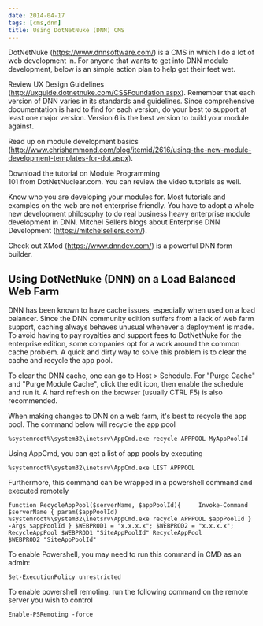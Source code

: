 ```yaml
---
date: 2014-04-17
tags: [cms,dnn]
title: Using DotNetNuke (DNN) CMS
---
```


DotNetNuke (https://www.dnnsoftware.com/) is a CMS in which I do a lot of web development in. For anyone that wants to get into DNN module development, below is an simple action plan to help get their feet wet.

Review UX Design Guidelines (http://uxguide.dotnetnuke.com/CSSFoundation.aspx). Remember that each version of DNN varies in its standards and guidelines. Since comprehensive documentation is hard to find for each version, do your best to support at least one major version. Version 6 is the best version to build your module against.

Read up on module development basics (http://www.chrishammond.com/blog/itemid/2616/using-the-new-module-development-templates-for-dot.aspx).

Download the tutorial on Module Programming 101 from DotNetNuclear.com. You can review the video tutorials as well.

Know who you are developing your modules for. Most tutorials and examples on the web are not enterprise friendly. You have to adopt a whole new development philosophy to do real business heavy enterprise module development in DNN. Mitchel Sellers blogs about Enterprise DNN Development (https://mitchelsellers.com/).

Check out XMod (https://www.dnndev.com/) is a powerful DNN form builder.

## Using DotNetNuke (DNN) on a Load Balanced Web Farm


DNN has been known to have cache issues, especially when used on a load balancer. Since the DNN community edition suffers from a lack of web farm support, caching always behaves unusual whenever a deployment is made. To avoid having to pay royalties and support fees to DotNetNuke for the enterprise edition, some companies opt for a work around the common cache problem. A quick and dirty way to solve this problem is to clear the cache and recycle the app pool.

To clear the DNN cache, one can go to Host > Schedule. For "Purge Cache" and "Purge Module Cache", click the edit icon, then enable the schedule and run it. A hard refresh on the browser (usually CTRL F5) is also recommended.

When making changes to DNN on a web farm, it's best to recycle the app pool. The command below will recycle the app pool

`%systemroot%\system32\inetsrv\AppCmd.exe recycle APPPOOL MyAppPoolId`

Using AppCmd, you can get a list of app pools by executing

`%systemroot%\system32\inetsrv\AppCmd.exe LIST APPPOOL`

Furthermore, this command can be wrapped in a powershell command and executed remotely

`function RecycleAppPool($serverName, $appPoolId){
    Invoke-Command $serverName { param($appPoolId) %systemroot%\system32\inetsrv\AppCmd.exe recycle APPPOOL $appPoolId } -Args $appPoolId
}
$WEBPROD1 = "x.x.x.x";
$WEBPROD2 = "x.x.x.x";
RecycleAppPool $WEBPROD1 "SiteAppPoolId"
RecycleAppPool $WEBPROD2 "SiteAppPoolId"`

To enable Powershell, you may need to run this command in CMD as an admin:

`Set-ExecutionPolicy unrestricted`

To enable powershell remoting, run the following command on the remote server you wish to control

`Enable-PSRemoting -force`

